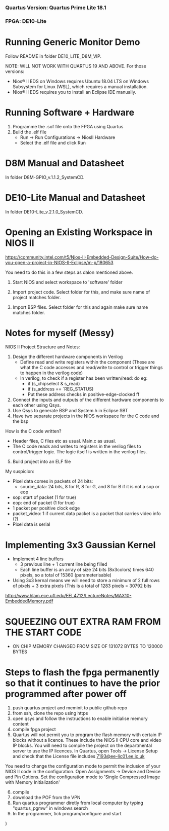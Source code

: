 ### Quartus Version: Quartus Prime Lite 18.1
### FPGA: DE10-Lite

# Running Generic Monitor Demo

Follow README in folder DE10_LITE_D8M_VIP.

NOTE: WILL NOT WORK WITH QUARTUS 19 AND ABOVE. For those versions:
- Nios® II EDS on Windows requires Ubuntu 18.04 LTS on Windows Subsystem for Linux (WSL), which requires a manual installation.
- Nios® II EDS requires you to install an Eclipse IDE manually.

# Running Software + Hardware

1. Programme the .sof file onto the FPGA using Quartus
2. Build the .elf file
    - Run -> Run Configurations -> NiosII Hardware
    - Select the .elf file and click Run

# D8M Manual and Datasheet

In folder D8M-GPIO_v.1.1.2_SystemCD.

# DE10-Lite Manual and Datasheet

In folder DE10-Lite_v.2.1.0_SystemCD.

# Opening an Existing Workspace in NIOS II

https://community.intel.com/t5/Nios-II-Embedded-Design-Suite/How-do-you-open-a-project-in-NIOS-II-Eclipse/m-p/180653

You need to do this in a few steps as dalon mentioned above. 

1. Start NIOS and select workspace to 'software' folder 

2. Import project code. Select folder for this, and make sure name of project matches folder. 

3. Import BSP files. Select folder for this and again make sure name matches folder. 

# Notes for myself (Messy)

NIOS II Project Structure and Notes:

1. Design the different hardware components in Verilog
    - Define read and write registers within the component (These are what the C code accesses and read/write to control or trigger things to happen in the verilog code)
    - In verilog, to check if a register has been written/read: do eg:
        - if      (s_chipselect & s_read)
        - if      (s_address == `REG_STATUS)
        - Put these address checks in positive-edge-clocked ff
2. Connect the inputs and outputs of the different hardware components to each other using Qsys. 
3. Use Qsys to generate BSP and System.h in Eclipse SBT
4. Have two separate projects in the NIOS workspace for the C code and the bsp

How is the C code written?
- Header files, C files etc as usual. Main.c as usual.
- The C code reads and writes to registers in the verilog files to control/trigger logic. The logic itself is written in the verilog files.

5. Build project into an ELF file

My suspicion:
- Pixel data comes in packets of 24 bits:
    - source_data: 24 bits, 8 for R, 8 for G, and 8 for B if it is not a sop or eop
- sop: start of packet (1 for true)
- eop: end of packet (1 for true)
- 1 packet per positive clock edge
- packet_video: 1 if current data packet is a packet that carries video info (?)
- Pixel data is serial

# Implementing 3x3 Gaussian Kernel

- Implement 4 line buffers
    - 3 previous line + 1 current line being filled
    - Each line buffer is an array of size 24 bits (8x3colors) times 640 pixels, so a total of 15360 (parameterisable)
- Using 3x3 kernal means we will need to store a minimum of 2 full rows of pixels + 3 extra pixels (This is a total of 1283 pixels = 30792 bits


http://www.hlam.ece.ufl.edu/EEL4712/LectureNotes/MAX10-EmbeddedMemory.pdf

# SQUEEZING OUT EXTRA RAM FROM THE START CODE
- ON CHIP MEMORY CHANGED FROM SIZE OF 131072 BYTES TO 120000 BYTES

# Steps to flash the fpga permanently so that it continues to have the prior programmed after power off

1. push quartus project and meminit to public github repo
2. from ssh, clone the repo using https
3. open qsys and follow the instructions to enable initialise memory content
4. compile fpga project
5. Quartus will not permit you to program the flash memory with certain IP blocks without a licence. These include the NIOS II CPU core and video IP blocks. You will need to compile the project on the departmental server to use the IP licences. In Quartus, open Tools → License Setup and check that the License file includes 7193@ee-lic01.ee.ic.uk

You need to change the configuration mode to permit the inclusion of your NIOS II code in the configuration. Open Assignments → Device and Device and Pin Options. Set the configuration mode to 'Single Compressed Image with Memory Initialization'

6. compile
7. download the POF from the VPN
8. Run quartus programmer diretly from local computer by typing "quartus_pgmw" in windows search
9. In the programmer, tick program/configure and start























)


